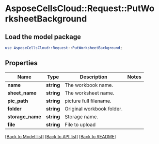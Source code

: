 # AsposeCellsCloud::Request::PutWorksheetBackground 

## Load the model package
```perl
use AsposeCellsCloud::Request::PutWorksheetBackground;
```

## Properties
Name | Type | Description | Notes
------------ | ------------- | ------------- | -------------
**name** | **string** | The workbook name. |
**sheet_name** | **string** | The worksheet name. |
**pic_path** | **string** | picture full filename. |
**folder** | **string** | Original workbook folder. |
**storage_name** | **string** | Storage name. |
**file** | **string** | File to upload |  

[[Back to Model list]](../README.md#documentation-for-requests) [[Back to API list]](../README.md#documentation-for-api-endpoints) [[Back to README]](../README.md)

